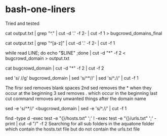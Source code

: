 # bash-one-liners
Tried and tested

cat output.txt | grep "^\." | cut -d '.' -f 2- | cut -f 1 > bugcrowd_domains_final

cat output.txt |  grep "^\[a-z]" | cut -d '.' -f 2- | cut -f 1

while read LINE; do echo "$LINE" ;done | cut -d "*" -f 2 < bugcrowd_domain > output.txt

cat bugcrowd_domain | cut -d "*" -f 2 | cut -f 2


sed 's/ //g' bugcrowd_domain | sed 's/^\*//' | sed 's/^\.//' | cut -f 1

The firsr sed removes blank spaces
2nd sed removes the * when they occur at the beginning
3 sed removes . which occur in the beginning 
last cut command removes any unwanted things after the domain name 

sed -e 's/^\*//' <bugcrowd_domain | sed -e 's/^\.//' | cut -f 1


find -type d -exec test -e "{}/hosts.txt" ';' ! -exec test -e "{}/urls.txt" ';' -print | cut -d "/" -f 2
Searching for all sub folders in the aquatone folder which contain the hosts.txt file but do not contain the urls.txt file
